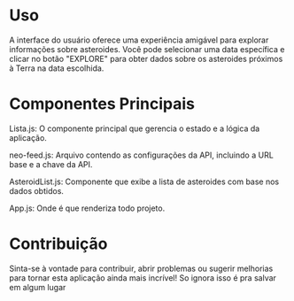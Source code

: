 # Uso
A interface do usuário oferece uma experiência amigável para explorar informações sobre asteroides. Você pode selecionar uma data específica e clicar no botão "EXPLORE" para obter dados sobre os asteroides próximos à Terra na data escolhida.

# Componentes Principais

Lista.js: O componente principal que gerencia o estado e a lógica da aplicação.

neo-feed.js: Arquivo contendo as configurações da API, incluindo a URL base e a chave da API.

AsteroidList.js: Componente que exibe a lista de asteroides com base nos dados obtidos.

App.js: Onde é que renderiza todo projeto.

# Contribuição

Sinta-se à vontade para contribuir, abrir problemas ou sugerir melhorias para tornar esta aplicação ainda mais incrível!
So ignora isso
é pra salvar em algum lugar
